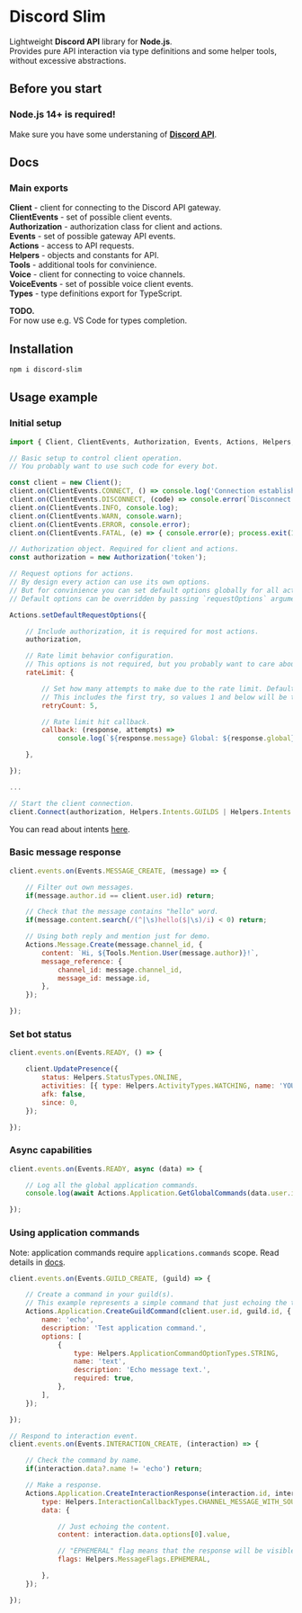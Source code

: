 # Discord Slim

Lightweight **Discord API** library for **Node.js**.  
Provides pure API interaction via type definitions and some helper tools, without excessive abstractions.  

## Before you start
### **Node.js** 14+ is required!
Make sure you have some understaning of **[Discord API](https://discordapp.com/developers/docs)**.  

## Docs

### Main exports
**Client** - client for connecting to the Discord API gateway.  
**ClientEvents** - set of possible client events.  
**Authorization** - authorization class for client and actions.  
**Events** - set of possible gateway API events.  
**Actions** - access to API requests.  
**Helpers** - objects and constants for API.  
**Tools** - additional tools for convinience.  
**Voice** - client for connecting to voice channels.  
**VoiceEvents** - set of possible voice client events.  
**Types** - type definitions export for TypeScript.  

**TODO.**  
For now use e.g. VS Code for types completion.  

## Installation
```sh
npm i discord-slim
```

## Usage example
### Initial setup
```js
import { Client, ClientEvents, Authorization, Events, Actions, Helpers, Tools } from 'discord-slim';

// Basic setup to control client operation.
// You probably want to use such code for every bot.

const client = new Client();
client.on(ClientEvents.CONNECT, () => console.log('Connection established.'));
client.on(ClientEvents.DISCONNECT, (code) => console.error(`Disconnect. (${code})`));
client.on(ClientEvents.INFO, console.log);
client.on(ClientEvents.WARN, console.warn);
client.on(ClientEvents.ERROR, console.error);
client.on(ClientEvents.FATAL, (e) => { console.error(e); process.exit(1); });

// Authorization object. Required for client and actions.
const authorization = new Authorization('token');

// Request options for actions.
// By design every action can use its own options.
// But for convinience you can set default options globally for all actions.
// Default options can be overridden by passing `requestOptions` argument.

Actions.setDefaultRequestOptions({

    // Include authorization, it is required for most actions.
    authorization,

    // Rate limit behavior configuration.
    // This options is not required, but you probably want to care about the rate limit.
    rateLimit: {

        // Set how many attempts to make due to the rate limit. Default: 5.
        // This includes the first try, so values 1 and below will be treated as "no retries".
        retryCount: 5,

        // Rate limit hit callback.
        callback: (response, attempts) =>
            console.log(`${response.message} Global: ${response.global}. Cooldown: ${response.retry_after} sec. Attempt: ${attempts}.`),

    },

});

...

// Start the client connection.
client.Connect(authorization, Helpers.Intents.GUILDS | Helpers.Intents.GUILD_MESSAGES);
```
You can read about intents [here](https://discordapp.com/developers/docs/topics/gateway#gateway-intents).  

### Basic message response
```js
client.events.on(Events.MESSAGE_CREATE, (message) => {

    // Filter out own messages.
    if(message.author.id == client.user.id) return;

    // Check that the message contains "hello" word.
    if(message.content.search(/(^|\s)hello($|\s)/i) < 0) return;

    // Using both reply and mention just for demo.
    Actions.Message.Create(message.channel_id, {
        content: `Hi, ${Tools.Mention.User(message.author)}!`,
        message_reference: {
            channel_id: message.channel_id,
            message_id: message.id,
        },
    });

});
```

### Set bot status
```js
client.events.on(Events.READY, () => {

    client.UpdatePresence({
        status: Helpers.StatusTypes.ONLINE,
        activities: [{ type: Helpers.ActivityTypes.WATCHING, name: 'YOU' }],
        afk: false,
        since: 0,
    });

});
```

### Async capabilities
```js
client.events.on(Events.READY, async (data) => {

    // Log all the global application commands.
    console.log(await Actions.Application.GetGlobalCommands(data.user.id));

});
```

### Using application commands
Note: application commands require `applications.commands` scope. Read details in [docs](https://discord.com/developers/docs/interactions/application-commands#authorizing-your-application).  
```js
client.events.on(Events.GUILD_CREATE, (guild) => {

    // Create a command in your guild(s).
    // This example represents a simple command that just echoing the text back.
    Actions.Application.CreateGuildCommand(client.user.id, guild.id, {
        name: 'echo',
        description: 'Test application command.',
        options: [
            {
                type: Helpers.ApplicationCommandOptionTypes.STRING,
                name: 'text',
                description: 'Echo message text.',
                required: true,
            },
        ],
    });

});

// Respond to interaction event.
client.events.on(Events.INTERACTION_CREATE, (interaction) => {

    // Check the command by name.
    if(interaction.data?.name != 'echo') return;

    // Make a response.
    Actions.Application.CreateInteractionResponse(interaction.id, interaction.token, {
        type: Helpers.InteractionCallbackTypes.CHANNEL_MESSAGE_WITH_SOURCE,
        data: {

            // Just echoing the content.
            content: interaction.data.options[0].value,

            // "EPHEMERAL" flag means that the response will be visible only by the caller.
            flags: Helpers.MessageFlags.EPHEMERAL,

        },
    });

});
```
